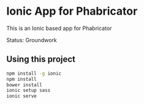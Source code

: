 Ionic App for Phabricator
=====================

This is an Ionic based app for Phabricator

Status: Groundwork 

## Using this project

```bash
npm install -g ionic
npm install
bower install
ionic setup sass
ionic serve
```
